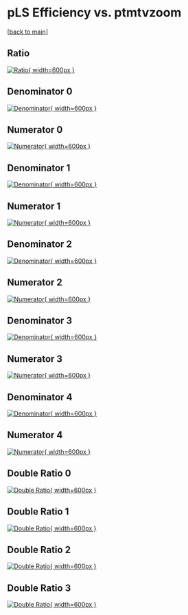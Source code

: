 # pLS Efficiency vs. ptmtvzoom

[[back to main](./)]



## Ratio

[![Ratio](../mtv/var/pLS_base_13_0_eff_ptmtvzoom.png){ width=600px }](../mtv/var/pLS_base_13_0_eff_ptmtvzoom.pdf)

## Denominator 0

[![Denominator](../mtv/den/pLS_base_13_0_eff_ptmtvzoom_den0.png){ width=600px }](../mtv/den/pLS_base_13_0_eff_ptmtvzoom_den0.pdf)

## Numerator 0

[![Numerator](../mtv/num/pLS_base_13_0_eff_ptmtvzoom_num0.png){ width=600px }](../mtv/num/pLS_base_13_0_eff_ptmtvzoom_num0.pdf)

## Denominator 1

[![Denominator](../mtv/den/pLS_base_13_0_eff_ptmtvzoom_den1.png){ width=600px }](../mtv/den/pLS_base_13_0_eff_ptmtvzoom_den1.pdf)

## Numerator 1

[![Numerator](../mtv/num/pLS_base_13_0_eff_ptmtvzoom_num1.png){ width=600px }](../mtv/num/pLS_base_13_0_eff_ptmtvzoom_num1.pdf)

## Denominator 2

[![Denominator](../mtv/den/pLS_base_13_0_eff_ptmtvzoom_den2.png){ width=600px }](../mtv/den/pLS_base_13_0_eff_ptmtvzoom_den2.pdf)

## Numerator 2

[![Numerator](../mtv/num/pLS_base_13_0_eff_ptmtvzoom_num2.png){ width=600px }](../mtv/num/pLS_base_13_0_eff_ptmtvzoom_num2.pdf)

## Denominator 3

[![Denominator](../mtv/den/pLS_base_13_0_eff_ptmtvzoom_den3.png){ width=600px }](../mtv/den/pLS_base_13_0_eff_ptmtvzoom_den3.pdf)

## Numerator 3

[![Numerator](../mtv/num/pLS_base_13_0_eff_ptmtvzoom_num3.png){ width=600px }](../mtv/num/pLS_base_13_0_eff_ptmtvzoom_num3.pdf)

## Denominator 4

[![Denominator](../mtv/den/pLS_base_13_0_eff_ptmtvzoom_den4.png){ width=600px }](../mtv/den/pLS_base_13_0_eff_ptmtvzoom_den4.pdf)

## Numerator 4

[![Numerator](../mtv/num/pLS_base_13_0_eff_ptmtvzoom_num4.png){ width=600px }](../mtv/num/pLS_base_13_0_eff_ptmtvzoom_num4.pdf)

## Double Ratio 0

[![Double Ratio](../mtv/ratio/pLS_base_13_0_eff_ptmtvzoom_ratio0.png){ width=600px }](../mtv/ratio/pLS_base_13_0_eff_ptmtvzoom_ratio0.pdf)

## Double Ratio 1

[![Double Ratio](../mtv/ratio/pLS_base_13_0_eff_ptmtvzoom_ratio1.png){ width=600px }](../mtv/ratio/pLS_base_13_0_eff_ptmtvzoom_ratio1.pdf)

## Double Ratio 2

[![Double Ratio](../mtv/ratio/pLS_base_13_0_eff_ptmtvzoom_ratio2.png){ width=600px }](../mtv/ratio/pLS_base_13_0_eff_ptmtvzoom_ratio2.pdf)

## Double Ratio 3

[![Double Ratio](../mtv/ratio/pLS_base_13_0_eff_ptmtvzoom_ratio3.png){ width=600px }](../mtv/ratio/pLS_base_13_0_eff_ptmtvzoom_ratio3.pdf)

